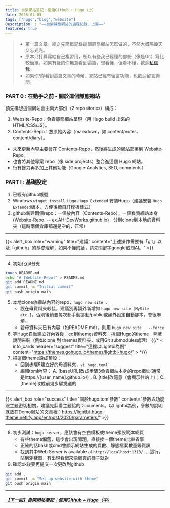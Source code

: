 ```yaml
---
title: 自架網站筆記：使用Github + Hugo（上）
date: 2025-04-05 
tags: ["hugo","blog","website"]
Description  : "——自架靜態網站的過程紀錄．上篇——"
featured: true
---
```


> + 第一篇文章，總之先簡單記錄這個靜態網站怎麼做的，不然大概隔幾天又忘光光。
> + 原本只打算寫給自己複習用，所以有些我已經懂的部份（像是Git）寫比較簡單。如果有緣的你無意看到這篇，想看懂，但看不懂，歡迎[私信我](mailto:a.h.devworks@gmail.com>)。
> + 如果你/妳看到這篇文章的時候，網站已經有留言功能，也歡迎留言詢問。

### PART 0 : 在動手之前 - 關於這個靜態網站
預先構想這個網站會由兩大部份（2 repositories）構成：
1. Website-Repo：負責靜態網站呈現（用 Hugo build 出來的 HTML/CSS/JS）。
2. Contents-Repo：放原始內容（markdown，如 content/notes、content/diary）。
+ 未來更新內容主要會在 Contents-Repo，然後將生成的網站部署到 Website-Repo。
+ 也會將其他專案 repo（像 side projects）整合進這個 Hugo 網站。
+ 行有餘力再多加上其他功能（Google Analytics, SEO, comments）


### PART I : 基礎設定
1. 已經有github帳號
2. Windows `winget install Hugo.Hugo.Extended` 安裝Hugo（建議安裝 `Hugo Extended`版本，方便後續自訂模板樣式）
3. github新建兩個repo：一個放內容（Contents-Repo），一個負責網站本身(Website-Repo. -- ex.AH-DevWorks.github.io)，分別clone到本地的資料夾（這時兩個倉庫都還是空的，正常）

---

{{< alert_box role="warning" title="建議" content="上述操作需要有「git」以及「github」的基礎理解，如果不懂的話，請先關鍵字google或問AI。" >}}

---

4. 初始化git分支
```bash
touch README.md
echo "# [Website-Repo]" > README.md
git add README.md
git commit -m "Initial commit"
git push origin main
```
5. 本地clone放網站內容的repo，`hugo new site .`
   + 設在母資料夾較佳，建議別再額外新增如 `hugo new site [MySite etc.]`，否則後續要每次都手動挪動/public或額外設定自動腳本，會很麻煩。
   + 若母資料夾已有內容（如README.md），則用 `hugo new site . --force`
6. 等Hugo自動建立好內容後，cd到themes資料夾；挑個Hugo的theme，照著說明來裝（例如clone 到 themes資料夾，或用Git submodules處理）
{{/* < info_cards header="suggest" title="這裡以Lightbi為例" content="https://themes.gohugo.io/themes/lightbi-hugo/" > */}}
7. 把這個theme設成預設：
    + 回到步驟5建立好的母資料夾，`vi hugo.toml`
    + 編輯toml內容： A. [baseURL]改成步驟3負責網站本身的repo網址(通常是https://[user_name].github.io/)；B. [title]改隨意（會顯示往站上）；C. [theme]改成前幾步驟挑選的

---

{{< alert_box role="success" title="關於hugo.toml參數" content="參數與功能跟主題密切相關，建議先翻看主題給的Documents。以Lightbi為例，參數的說明就放在Demo網站的文章裡：https://lightbi-hugo-theme.netlify.app/en/post/2020/parameters/" >}}

---

8. 初步測試：`hugo server`，應該會有空白模板或theme預設範本網頁
   + 有些theme偏舊，這步會出現問題，直接換一個theme比較省事
   + 正確的話bash或cmd會顯示網站生成的頁數、靜態檔案數量等資訊
   + 找到其中Web Server is available at `http://localhost:1313/...`這行，貼到瀏覽器，有出現看起來像網頁的樣子就對
9.  確認ok後要再提交一次更改到github
```bash
git add .
git commit -m "Set up website with theme"
git push origin main
```
 
 ---

##### [【下一回】自架網站筆記：使用Github + Hugo（中）](https://ah-devworks.github.io/notes/website/create_static_web_2/)